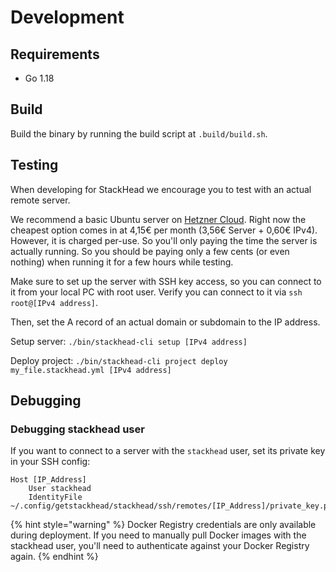 # Development

## Requirements

* Go 1.18

## Build

Build the binary by running the build script at `.build/build.sh`.

## Testing

When developing for StackHead we encourage you to test with an actual remote server.

We recommend a basic Ubuntu server on [Hetzner Cloud](https://hetzner.cloud/?ref=n7H3qhWcZ2QS).
Right now the cheapest option comes in at 4,15€ per month (3,56€ Server + 0,60€ IPv4).
However, it is charged per-use. So you'll only paying the time the server is actually running.
So you should be paying only a few cents (or even nothing) when running it for a few hours while testing.

Make sure to set up the server with SSH key access, so you can connect to it from your local PC with root user.
Verify you can connect to it via `ssh root@[IPv4 address]`.

Then, set the A record of an actual domain or subdomain to the IP address.

Setup server:
`./bin/stackhead-cli setup [IPv4 address]`

Deploy project:
`./bin/stackhead-cli project deploy my_file.stackhead.yml [IPv4 address]`

## Debugging

### Debugging stackhead user

If you want to connect to a server with the `stackhead` user, set its private key in your SSH config:

```shell
Host [IP_Address]
    User stackhead
    IdentityFile ~/.config/getstackhead/stackhead/ssh/remotes/[IP_Address]/private_key.pem
```

{% hint style="warning" %}
Docker Registry credentials are only available during deployment. If you need to manually pull Docker images
with the stackhead user, you'll need to authenticate against your Docker Registry again.
{% endhint %}
